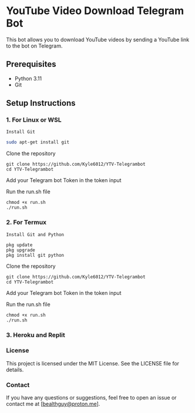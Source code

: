 # YouTube Video Download Telegram Bot

This bot allows you to download YouTube videos by sending a YouTube link to the bot on Telegram.

## Prerequisites

- Python 3.11
- Git

## Setup Instructions

### 1. For Linux or WSL
    Install Git
```bash
sudo apt-get install git 
```
   Clone the repository

```
git clone https://github.com/Kyle6012/YTV-Telegrambot
cd YTV-Telegrambot
```
   Add your Telegram bot Token in the token input

   Run the run.sh file

```
chmod +x run.sh
./run.sh
```
### 2. For Termux
    Install Git and Python

```
pkg update
pkg upgrade
pkg install git python
```

   Clone the repository

```
git clone https://github.com/Kyle6012/YTV-Telegrambot
cd YTV-Telegrambot
```
   Add your Telegram bot Token in the token input

   Run the run.sh file

```
chmod +x run.sh
./run.sh
```
### 3. Heroku and Replit


### License
This project is licensed under the MIT License. See the LICENSE file for details.

### Contact
If you have any questions or suggestions, feel free to open an issue or contact me at [bealthguy@proton.me].
